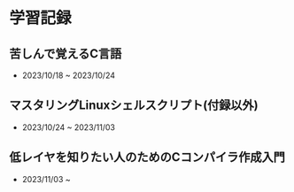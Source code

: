 # 学習記録

## 苦しんで覚えるC言語
- 2023/10/18 ~ 2023/10/24

## マスタリングLinuxシェルスクリプト(付録以外)
- 2023/10/24 ~ 2023/11/03

## 低レイヤを知りたい人のためのCコンパイラ作成入門
- 2023/11/03 ~
